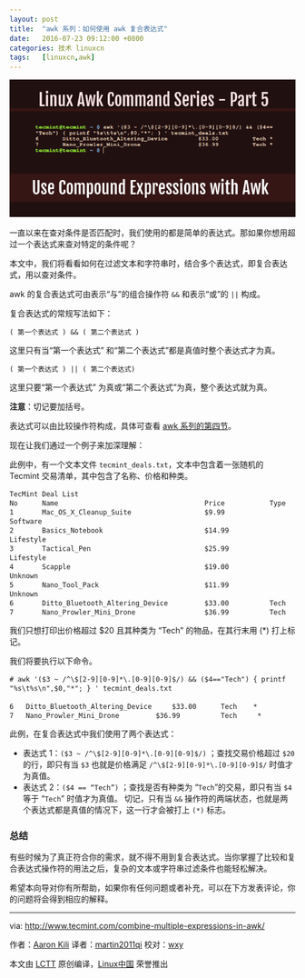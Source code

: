 ```yaml
---
layout: post
title:	"awk 系列：如何使用 awk 复合表达式"
date:	2016-07-23 09:12:00 +0800 
categories:	技术 linuxcn 
tags:	[linuxcn,awk]
---
```



![](/Asserts/Images/album/201607/22/141405d36gufemq2kkbse0.png)


一直以来在查对条件是否匹配时，我们使用的都是简单的表达式。那如果你想用超过一个表达式来查对特定的条件呢？


本文中，我们将看看如何在过滤文本和字符串时，结合多个表达式，即复合表达式，用以查对条件。


awk 的复合表达式可由表示“与”的组合操作符 `&&` 和表示“或”的 `||` 构成。


复合表达式的常规写法如下：



```
( 第一个表达式 ) && ( 第二个表达式 )

```

这里只有当“第一个表达式” 和“第二个表达式”都是真值时整个表达式才为真。



```
( 第一个表达式 ) || ( 第二个表达式) 

```

这里只要“第一个表达式” 为真或“第二个表达式”为真，整个表达式就为真。


**注意**：切记要加括号。


表达式可以由比较操作符构成，具体可查看 [awk 系列的第四节](/article-7602-1.html)。


现在让我们通过一个例子来加深理解：


此例中，有一个文本文件 `tecmint_deals.txt`，文本中包含着一张随机的 Tecmint 交易清单，其中包含了名称、价格和种类。



```
TecMint Deal List
No      Name                                    Price           Type
1       Mac_OS_X_Cleanup_Suite                  $9.99           Software
2       Basics_Notebook                         $14.99          Lifestyle
3       Tactical_Pen                            $25.99          Lifestyle
4       Scapple                                 $19.00          Unknown
5       Nano_Tool_Pack                          $11.99          Unknown
6       Ditto_Bluetooth_Altering_Device         $33.00          Tech
7       Nano_Prowler_Mini_Drone                 $36.99          Tech 

```

我们只想打印出价格超过 $20 且其种类为 “Tech” 的物品，在其行末用 (\*) 打上标记。


我们将要执行以下命令。



```
# awk '($3 ~ /^\$[2-9][0-9]*\.[0-9][0-9]$/) && ($4=="Tech") { printf "%s\t%s\n",$0,"*"; } ' tecmint_deals.txt 

6   Ditto_Bluetooth_Altering_Device     $33.00      Tech    *
7   Nano_Prowler_Mini_Drone         $36.99          Tech     *

```

此例，在复合表达式中我们使用了两个表达式：


* 表达式 1：`($3 ~ /^\$[2-9][0-9]*\.[0-9][0-9]$/)` ；查找交易价格超过 `$20` 的行，即只有当 `$3` 也就是价格满足 `/^\$[2-9][0-9]*\.[0-9][0-9]$/` 时值才为真值。
* 表达式 2：`($4 == “Tech”)` ；查找是否有种类为 “`Tech`”的交易，即只有当 `$4` 等于 “`Tech`” 时值才为真值。 切记，只有当 `&&` 操作符的两端状态，也就是两个表达式都是真值的情况下，这一行才会被打上 `(*)` 标志。


### 总结


有些时候为了真正符合你的需求，就不得不用到复合表达式。当你掌握了比较和复合表达式操作符的用法之后，复杂的文本或字符串过滤条件也能轻松解决。


希望本向导对你有所帮助，如果你有任何问题或者补充，可以在下方发表评论，你的问题将会得到相应的解释。




---


via: <http://www.tecmint.com/combine-multiple-expressions-in-awk/>


作者：[Aaron Kili](http://www.tecmint.com/author/aaronkili/) 译者：[martin2011qi](https://github.com/martin2011qi) 校对：[wxy](https://github.com/wxy)


本文由 [LCTT](https://github.com/LCTT/TranslateProject) 原创编译，[Linux中国](https://linux.cn/) 荣誉推出
